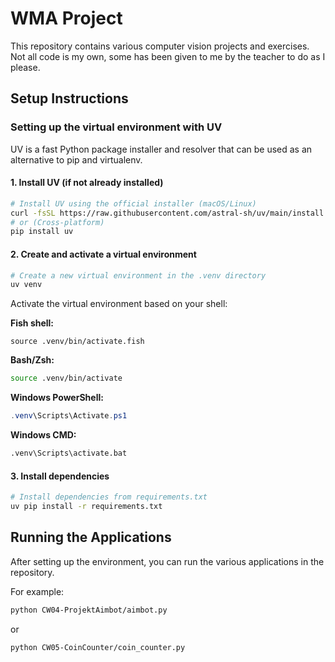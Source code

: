 # WMA Project

This repository contains various computer vision projects and exercises.
Not all code is my own, some has been given to me by the teacher to do as I please.

## Setup Instructions

### Setting up the virtual environment with UV

UV is a fast Python package installer and resolver that can be used as an alternative to pip and virtualenv.

#### 1. Install UV (if not already installed)

```bash
# Install UV using the official installer (macOS/Linux)
curl -fsSL https://raw.githubusercontent.com/astral-sh/uv/main/install.sh | bash
# or (Cross-platform)
pip install uv
```

#### 2. Create and activate a virtual environment

```bash
# Create a new virtual environment in the .venv directory
uv venv
```

Activate the virtual environment based on your shell:

**Fish shell:**
```fish
source .venv/bin/activate.fish
```

**Bash/Zsh:**
```bash
source .venv/bin/activate
```

**Windows PowerShell:**
```powershell
.venv\Scripts\Activate.ps1
```

**Windows CMD:**
```cmd
.venv\Scripts\activate.bat
```

#### 3. Install dependencies

```bash
# Install dependencies from requirements.txt
uv pip install -r requirements.txt
```

## Running the Applications

After setting up the environment, you can run the various applications in the repository.

For example:
```bash
python CW04-ProjektAimbot/aimbot.py
```

or

```bash
python CW05-CoinCounter/coin_counter.py
```
